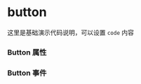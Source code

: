 # button

这里是基础演示代码说明，可以设置 `code` 内容
<demo-block src="example/button/basic"></demo-block>

### Button 属性
<table-block type="props" src="example/button/props"></table-block>

### Button 事件
<table-block type="events" src="example/button/events"></table-block>